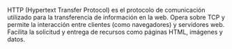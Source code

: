 HTTP (Hypertext Transfer Protocol) es el protocolo de comunicación utilizado para la transferencia de información en la web. Opera sobre TCP y permite la interacción entre clientes (como navegadores) y servidores web. Facilita la solicitud y entrega de recursos como páginas HTML, imágenes y datos.